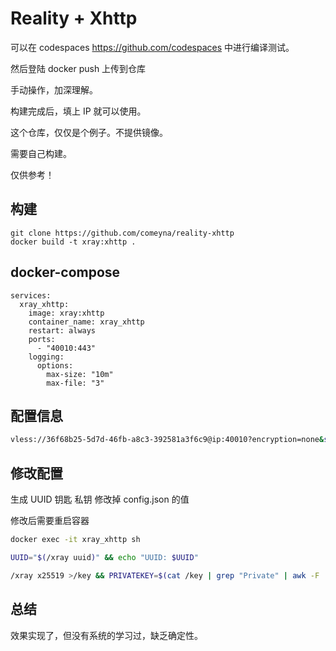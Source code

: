# Reality + Xhttp

可以在 codespaces https://github.com/codespaces 中进行编译测试。

然后登陆 docker push 上传到仓库

手动操作，加深理解。

构建完成后，填上 IP 就可以使用。

这个仓库，仅仅是个例子。不提供镜像。

需要自己构建。

仅供参考！

## 构建

```
git clone https://github.com/comeyna/reality-xhttp
docker build -t xray:xhttp .
```

## docker-compose 

```
services:
  xray_xhttp:
    image: xray:xhttp
    container_name: xray_xhttp
    restart: always
    ports:
      - "40010:443"
    logging:
      options:
        max-size: "10m"
        max-file: "3"
```

## 配置信息

```bash
vless://36f68b25-5d7d-46fb-a8c3-392581a3f6c9@ip:40010?encryption=none&security=reality&sni=www.apple.com&fp=chrome&pbk=RgtyXjg_wMpoX4W9COE9KOuxiVFEjFUF6cD6X32wrkA&sid=b1e0&spx=%2F&type=xhttp&path=%2F0d313615&mode=auto#xhttp-c-clone
```

## 修改配置

 生成 UUID 钥匙 私钥 修改掉 config.json 的值 

 修改后需要重启容器

```bash
docker exec -it xray_xhttp sh

UUID="$(/xray uuid)" && echo "UUID: $UUID"

/xray x25519 >/key && PRIVATEKEY=$(cat /key | grep "Private" | awk -F ': ' '{print $2}') && PUBLICKEY=$(cat /key | grep "Public" | awk -F ': ' '{print $2}') && echo "Private key: $PRIVATEKEY" && echo "Public key: $PUBLICKEY"
```

## 总结

效果实现了，但没有系统的学习过，缺乏确定性。
